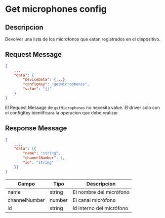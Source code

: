 # Get microphones config

## Descripcion

Devolver una lista de los microfonos que estan registrados en el dispositivo.

## Request Message

```json
{
    ...
    "data": {
        "deviceData": {...},
        "configKey": "getMicrophones",
        "value": "{}"
    }
}
```

El Request Message de `getMicrophones` no necesita value. El driver solo con el configKey identificara la operacion que debe realizar.

## Response Message

```json
{
    ...,
    "data": [{
        "name": "string",
        "channelNumber": 1,
        "id": "string"
    }]
}
```

| Campo         | Tipo   | Descripcion                  |
| ------------- | ------ | ---------------------------- |
| name          | string | El nombre del micrófono      |
| channelNumber | number | El canal micrófono           |
| id            | string | Id interno del micrófono     |
